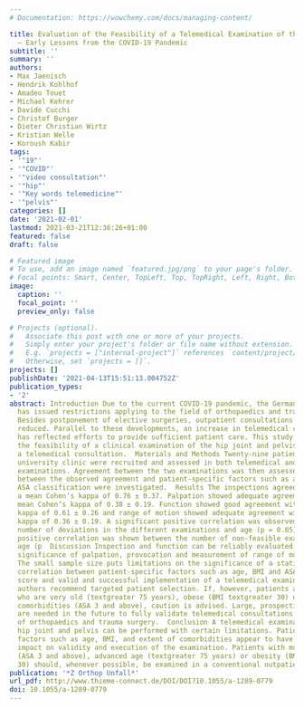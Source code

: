 ```yaml
---
# Documentation: https://wowchemy.com/docs/managing-content/

title: Evaluation of the Feasibility of a Telemedical Examination of the Hip and Pelvis
  – Early Lessons from the COVID-19 Pandemic
subtitle: ''
summary: ''
authors:
- Max Jaenisch
- Hendrik Kohlhof
- Amadeo Touet
- Michael Kehrer
- Davide Cucchi
- Christof Burger
- Dieter Christian Wirtz
- Kristian Welle
- Koroush Kabir
tags:
- '"19"'
- '"COVID"'
- '"video consultation"'
- '"hip"'
- '"Key words telemedicine"'
- '"pelvis"'
categories: []
date: '2021-02-01'
lastmod: 2021-03-21T12:36:26+01:00
featured: false
draft: false

# Featured image
# To use, add an image named `featured.jpg/png` to your page's folder.
# Focal points: Smart, Center, TopLeft, Top, TopRight, Left, Right, BottomLeft, Bottom, BottomRight.
image:
  caption: ''
  focal_point: ''
  preview_only: false

# Projects (optional).
#   Associate this post with one or more of your projects.
#   Simply enter your project's folder or file name without extension.
#   E.g. `projects = ["internal-project"]` references `content/project/deep-learning/index.md`.
#   Otherwise, set `projects = []`.
projects: []
publishDate: '2021-04-13T15:51:13.004752Z'
publication_types:
- '2'
abstract: Introduction Due to the current COVID-19 pandemic, the German Health Ministry
  has issued restrictions applying to the field of orthopaedics and trauma surgery.
  Besides postponement of elective surgeries, outpatient consultations have been drastically
  reduced. Parallel to these developments, an increase in telemedical consultations
  has reflected efforts to provide sufficient patient care. This study aims to evaluate
  the feasibility of a clinical examination of the hip joint and pelvis by way of
  a telemedical consultation.  Materials and Methods Twenty-nine patients of a German
  university clinic were recruited and assessed in both telemedical and conventional
  examinations. Agreement between the two examinations was then assessed, and connections
  between the observed agreement and patient-specific factors such as age, BMI and
  ASA classification were investigated.  Results The inspections agreed closely with
  a mean Cohenʼs kappa of 0.76 ± 0.37. Palpation showed adequate agreement with a
  mean Cohenʼs kappa of 0.38 ± 0.19. Function showed good agreement with a mean Cohenʼs
  kappa of 0.61 ± 0.26 and range of motion showed adequate agreement with a mean Cohenʼs
  kappa of 0.36 ± 0.19. A significant positive correlation was observed between the
  number of deviations in the different examinations and age (p = 0.05), and a significant
  positive correlation was shown between the number of non-feasible examinations and
  age (p  Discussion Inspection and function can be reliably evaluated, whereas the
  significance of palpation, provocation and measurement of range of motion is limited.
  The small sample size puts limitations on the significance of a statistically relevant
  correlation between patient-specific factors such as age, BMI and ASA classification
  score and valid and successful implementation of a telemedical examination. The
  authors recommend targeted patient selection. If, however, patients are being evaluated
  who are very old (textgreater 75 years), obese (BMI textgreater 30) or with multiple
  comorbidities (ASA 3 and above), caution is advised. Large, prospective studies
  are needed in the future to fully validate telemedical consultations in the fields
  of orthopaedics and trauma surgery.  Conclusion A telemedical examination of the
  hip joint and pelvis can be performed with certain limitations. Patient-specific
  factors such as age, BMI, and extent of comorbidities appear to have a relevant
  impact on validity and execution of the examination. Patients with multiple comorbidities
  (ASA 3 and above), advanced age (textgreater 75 years) or obesity (BMI textgreater
  30) should, whenever possible, be examined in a conventional outpatient setting.
publication: '*Z Orthop Unfall*'
url_pdf: http://www.thieme-connect.de/DOI/DOI?10.1055/a-1289-0779
doi: 10.1055/a-1289-0779
---
```

